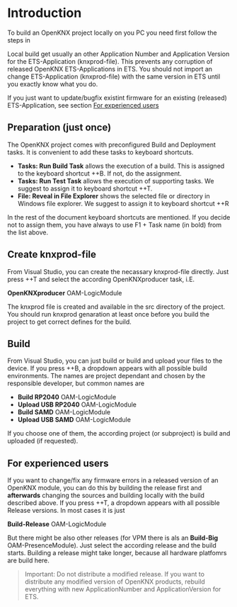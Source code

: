 # Introduction

To build an OpenKNX project locally on you PC you need first follow the steps in

Local build get usually an other Application Number and Application Version for the ETS-Application (knxprod-file). This prevents any corruption of released OpenKNX ETS-Applications in ETS. You should not import an change ETS-Application (knxprod-file) with the same version in ETS until you exactly know what you do.

If you just want to update/bugfix existint firmware for an existing (released) ETS-Application, see section [For experienced users](#for-experienced-users)

## Preparation (just once)

The OpenKNX project comes with preconfigured Build and Deployment tasks. It is convenient to add these tasks to keyboard shortcuts. 

* **Tasks: Run Build Task** allows the execution of a build. This is assigned to the keyboard shortcut <Ctrl>+<Shift>+B. If not, do the assignment.
* **Tasks: Run Test Task** allows the execution of supporting tasks. We suggest to assign it to keyboard shortcut <Ctrl>+<Shift>+T.
* **File: Reveal in File Explorer** shows the selected file or directory in Windows file explorer. We suggest to assign it to keyboard shortcut <Ctrl>+<Shift>+R

In the rest of the document keyboard shortcuts are mentioned. If you decide not to assign them, you have always to use F1 + Task name (in bold) from the list above.

## Create knxprod-file

From Visual Studio, you can create the necassary knxprod-file directly. Just press <Ctrl>+<Shift>+T and select the according OpenKNXproducer task, i.E.

**OpenKNXproducer** OAM-LogicModule

The knxprod file is created and available in the src directory of the project. You should run knxprod genaration at least once before you build the project to get correct defines for the build.

## Build

From Visual Studio, you can just build or build and upload your files to the device. If you press <Ctrl>+<Shift>+B, a dropdown appears with all possible build environments. The names are project dependant and chosen by the responsible developer, but common names are

* **Build RP2040** OAM-LogicModule
* **Upload USB RP2040** OAM-LogicModule
* **Build SAMD** OAM-LogicModule
* **Upload USB SAMD** OAM-LogicModule

If you choose one of them, the according project (or subproject) is build and uploaded (if requested).

## For experienced users

If you want to change/fix any firmware errors in a released version of an OpenKNX module, you can do this by building the release first and **afterwards** changing the sources and building locally with the build described above. If you press <Ctrl>+<Shift>+T, a dropdown appears with all possible Release versions. In most cases it is just

**Build-Release** OAM-LogicModule

But there might be also other releases (for VPM there is als an **Build-Big** OAM-PresenceModule). Just select the according release and the build starts. Building a release might take longer, because all hardware platfomrs are build here.

>Important: Do not distribute a modified release. If you want to distribute any modified version of OpenKNX products, rebuild everything with new ApplicationNumber and ApplicationVersion for ETS.

